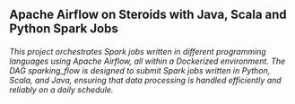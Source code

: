 ## Apache Airflow on Steroids with Java, Scala and Python Spark Jobs

###### This project orchestrates Spark jobs written in different programming languages using Apache Airflow, all within a Dockerized environment. The DAG sparking_flow is designed to submit Spark jobs written in Python, Scala, and Java, ensuring that data processing is handled efficiently and reliably on a daily schedule.
